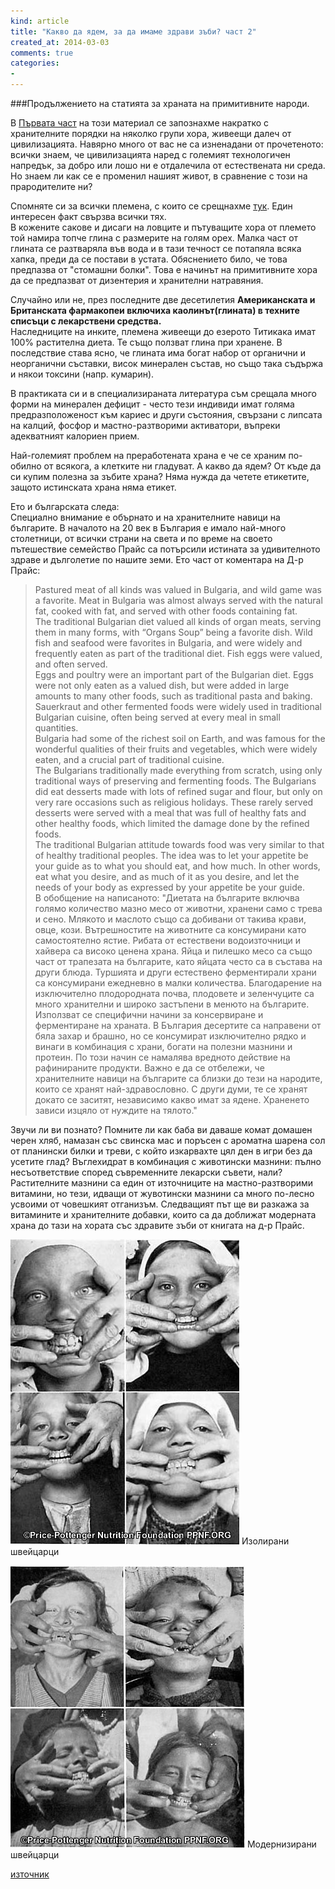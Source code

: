 ```yaml
---
kind: article
title: "Какво да ядем, за да имаме здрави зъби? част 2"
created_at: 2014-03-03
comments: true
categories:
- 
---
```


###Продължението на статията за храната на примитивните народи. 

В [Първата част](/blog/2014-02-27-%D1%85%D1%80%D0%B0%D0%BD%D0%B8-%D0%B7%D0%B0-%D0%B7%D0%B4%D1%80%D0%B0%D0%B2%D0%B8-%D0%B7%D1%8A%D0%B1%D0%B8-%D1%87%D0%B0%D1%81%D1%82-1/) на този материал се запознахме накратко с хранителните порядки на няколко групи хора, живеещи далеч от цивилизацията. Навярно много от вас не са изненадани от прочетеното: всички знаем, че цивилизацията наред с големият технологичен напредък, за добро или лошо ни е отдалечила от естествената ни среда. Но знаем ли как се е променил нашият живот, в сравнение с този на прародителите ни?

Спомняте си за всички племена, с които се срещнахме [тук](/blog/2014-02-27-%D1%85%D1%80%D0%B0%D0%BD%D0%B8-%D0%B7%D0%B0-%D0%B7%D0%B4%D1%80%D0%B0%D0%B2%D0%B8-%D0%B7%D1%8A%D0%B1%D0%B8-%D1%87%D0%B0%D1%81%D1%82-1/ "Какво да ядем за здрави зъби?част 1"). Един интересен факт свързва всички тях.<br />
В кожените сакове и дисаги на ловците и пътуващите хора от племето той намира топче глина с размерите на голям орех. Малка част от глината се разтваряла във вода и в тази течност се потапяла всяка хапка, преди да се постави в устата. Обяснението било, че това предпазва от "стомашни болки". Това е начинът на примитивните хора да се предпазват от дизентерия и хранителни натравяния.


Случайно или не, през последните две десетилетия **Американската и Британската фармакопеи включиха каолинът(глината) в техните списъци с лекарствени средства.**<br />
Наследниците на инките, племена живеещи до езерото Титикака имат 100% растителна диета. Те също ползват глина при хранене.
В последствие става ясно, че глината има богат набор от органични и неорганични съставки, висок минерален състав, но също така съдържа и някои токсини (напр. кумарин).

В практиката си и в специализираната литература съм срещала много форми на минерален дефицит - често тези индивиди имат голяма предразположеност към кариес и други състояния, свързани с липсата на калций, фосфор и мастно-разтворими активатори, въпреки адекватният калориен прием.

Най-големият проблем на преработената храна е че се храним по-обилно от всякога, а клетките ни гладуват. А какво да ядем? От къде да си купим полезна за зъбите храна? Няма нужда да четете етикетите, защото истинската храна няма етикет.

<!-- more -->

Ето и българската следа:<br />
Специално внимание е обърнато и на хранителните навици на българите. В началото на 20 век в България е имало най-много столетници, от всички страни на света и по време на своето пътешествие семейство Прайс са потърсили истината за удивителното здраве и дълголетие по нашите земи. Ето част от коментара на Д-р Прайс:<br />
>Pastured meat of all kinds was valued in Bulgaria, and wild game was a favorite. Meat in Bulgaria was almost always served with the natural fat, cooked with fat, and served with other foods containing fat.<br />
>The traditional Bulgarian diet valued all kinds of organ meats, serving them in many forms, with “Organs Soup” being a favorite dish.
>Wild fish and seafood were favorites in Bulgaria, and were widely and frequently eaten as part of the traditional diet. Fish eggs were valued, and often served.<br />
>Eggs and poultry were an important part of the Bulgarian diet. Eggs were not only eaten as a valued dish, but were added in large amounts to many other foods, such as traditional pasta and baking.<br />
>Sauerkraut and other fermented foods were widely used in traditional Bulgarian cuisine, often being served at every meal in small quantities.<br />
>Bulgaria had some of the richest soil on Еarth, and was famous for the wonderful qualities of their fruits and vegetables, which were widely eaten, and a crucial part of traditional cuisine.<br />
>The Bulgarians traditionally made everything from scratch, using only traditional ways of preserving and fermenting foods. The Bulgarians did eat desserts made with lots of refined sugar and flour, but only on very rare occasions such as religious holidays. These rarely served desserts were served with a meal that was full of healthy fats and other healthy foods, which limited the damage done by the refined foods.<br />
>The traditional Bulgarian attitude towards food was very similar to that of healthy traditional peoples. The idea was to let your appetite be your guide as to what you should eat, and how much. In other words, eat what you desire, and as much of it as you desire, and let the needs of your body as expressed by your appetite be your guide.<br />
В обобщение на написаното: "Диетата на българите включва голямо количество мазно месо от животни, хранени само с трева и сено. Млякото и маслото също са добивани от такива крави, овце, кози. Вътрешностите на животните са консумирани като самостоятелно ястие. Рибата от естествени водоизточници и хайвера са високо ценена храна. Яйца и пилешко месо са също част от трапезата на българите, като яйцата често са в състава на други блюда. Туршията и други естествено ферментирали храни са консумирани ежедневно в малки количества. Благодарение на изключително плодородната почва, плодовете и зеленчуците са много хранителни и широко застъпени в менюто на българите. Използват се специфични начини за консервиране и ферментиране на храната. В България десертите са направени от бяла захар и брашно, но се консумират изключително рядко и винаги в комбинация с храни, богати на полезни мазнини и протеин. По този начин се намалява вредното действие на рафинираните продукти. Важно е да се отбележи, че хранителните навици на българите са близки до тези на народите, които се хранят най-здравословно. С други думи, те се хранят докато се заситят, независимо какво имат за ядене. Храненето зависи изцяло от нуждите на тялото."

Звучи ли ви познато? Помните ли как баба ви даваше комат домашен черен хляб, намазан със свинска мас и поръсен с ароматна шарена сол от планински билки и треви, с който изкарвахте цял ден в игри без да усетите глад? Въглехидрат в комбинация с животински мазнини: пълно несъответствие според съвременните лекарски съвети, нали? Растителните мазнини са един от източниците на мастно-разтворими витамини, но тези, идващи от жувотински мазнини са много по-лесно усвоими от човешкият отганизъм. Следващият път ще ви разкажа за витамините и хранителните добавки, които са да доближат модерната храна до тази на хората със здравите зъби от книгата на д-р Прайс.

![Изолирани швейцарци](/images/posts/pricepic1swiss.jpg)
Изолирани швейцарци

![Модернизирани швейцарци](/images/posts/pricepic2swiss.jpg)
Модернизирани швейцарци

[източник](http://www.amazon.com/gp/product/0916764206?ie=UTF8&tag=jourtofore-20&linkCode=as2&camp=1789&creative=390957&creativeASIN=0916764206 "amazon.com")